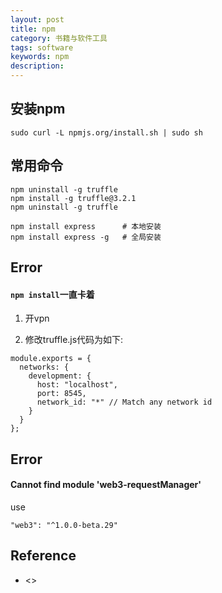 ```yaml
---
layout: post
title: npm
category: 书籍与软件工具
tags: software
keywords: npm
description: 
---
```


## 安装npm

```
sudo curl -L npmjs.org/install.sh | sudo sh
```

## 常用命令

```
npm uninstall -g truffle 
npm install -g truffle@3.2.1
npm uninstall -g truffle
```

```
npm install express      # 本地安装
npm install express -g   # 全局安装
```


## Error

#### `npm install`一直卡着

1. 开vpn

2. 修改truffle.js代码为如下:

```
module.exports = {
  networks: {
    development: {
      host: "localhost",
      port: 8545,
      network_id: "*" // Match any network id
    }
  }
};
```

## Error

#### Cannot find module 'web3-requestManager'

use

```
"web3": "^1.0.0-beta.29"
```

## Reference

* <>